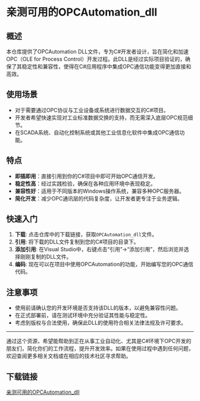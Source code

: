 # 亲测可用的OPCAutomation_dll

## 概述

本仓库提供了OPCAutomation DLL文件，专为C#开发者设计，旨在简化和加速OPC（OLE for Process Control）开发过程。此DLL是经过实际项目验证的，确保了其稳定性和兼容性，使得在C#应用程序中集成OPC通信功能变得更加直接和高效。

## 使用场景

- 对于需要通过OPC协议与工业设备或系统进行数据交互的C#项目。
- 开发者希望快速实现对工业标准数据交换的支持，而无需深入底层OPC规范细节。
- 在SCADA系统、自动化控制系统或其他工业信息化软件中集成OPC通信功能。

## 特点

- **即插即用**：直接引用到你的C#项目中即可开始OPC通信开发。
- **稳定性高**：经过实践检验，确保在各种应用环境中表现稳定。
- **兼容性好**：适用于不同版本的Windows操作系统，兼容多种OPC服务器。
- **简化开发**：减少OPC通讯层的代码复杂度，让开发者更专注于业务逻辑。

## 快速入门

1. **下载**: 点击仓库中的下载链接，获取`OPCAutomation_dll`文件。
2. **引用**: 将下载的DLL文件复制到您的C#项目的目录下。
3. **添加引用**: 在Visual Studio中，右键点击“引用”->“添加引用”，然后浏览并选择刚刚复制的DLL文件。
4. **编码**: 现在可以在项目中使用OPCAutomation的功能，开始编写您的OPC通信代码。

## 注意事项

- 使用前请确认您的开发环境是否支持该DLL的版本，以避免兼容性问题。
- 在正式部署前，请在测试环境中充分验证其性能与稳定性。
- 考虑到版权与合法使用，确保此DLL的使用符合相关法律法规及许可要求。

---

通过这个资源，希望能帮助到正在从事工业自动化、尤其是C#环境下OPC开发的朋友们，简化你们的工作流程，提升开发效率。如果在使用过程中遇到任何问题，欢迎查阅更多相关文档或在相应的技术社区寻求帮助。

## 下载链接

[亲测可用的OPCAutomation_dll](https://pan.quark.cn/s/b6c739a2c679)